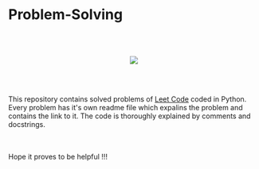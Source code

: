 # Problem-Solving
</br>
</br>
<p align="center">
<img src="https://external-content.duckduckgo.com/iu/?u=https%3A%2F%2Fmiro.medium.com%2Fmax%2F675%2F1*jC75L_39xstD_o7Vzkcbkg.png&f=1&nofb=1">
</p>
</br>
</br>

This repository contains solved problems of [Leet Code](https://leetcode.com/) coded in Python. Every problem has it's own readme file which expalins the problem and contains the link to it. The code is thoroughly explained by comments and docstrings. 

</br>
</br>
Hope it proves to be helpful !!! 
